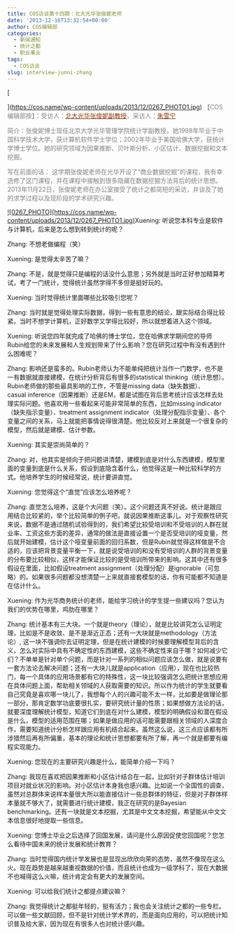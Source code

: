```yaml
---
title: COS访谈第十四期：北大光华张俊妮老师
date: '2013-12-16T13:32:54+00:00'
author: COS编辑部
categories:
  - 新闻通知
  - 统计之都
  - 职业事业
tags:
  - COS访谈
slug: interview-junni-zhang
---
```


[
  
](https://cos.name/wp-content/uploads/2013/12/0267_PHOTO1.jpg) <span style="color: #808080;">【COS编辑部按】：受访人：<span style="color: #993300;"><a href="http://www.gsm.pku.edu.cn/faculty/zjn.html" target="_blank"><span style="color: #993300;">北大光华张俊妮副教授</span></a></span>，采访人：<span style="color: #993300;"><a href="http://weibo.com/puddingnnn529" target="_blank"><span style="color: #993300;">朱雪宁</span></a></span></span>

<p align="left">
  <span style="color: #808080;">简介：张俊妮博士现任北京大学光华管理学院统计学副教授。她1998年毕业于中国科学技术大学，获计算机软件学士学位；2002年毕业于美国哈佛大学，获统计学博士学位。她的研究领域为因果推断、贝叶斯分析、小区估计、数据挖掘和文本挖掘。</span>
</p>

<p align="left">
  <span style="color: #808080;">写在前面的话： 这学期张俊妮老师在光华开设了“商业数据挖掘”的课程，我有幸选修了这门课程，并在课程中接触到很多隐藏在数据挖掘方法背后的统计思想。2013年11月22日，张俊妮老师在办公室接受了统计之都简短的采访，并谈及了她的求学过程以及现阶段的学术研究兴趣。</span>
</p>

<!--more-->

<p align="left">
  <a href="https://cos.name/wp-content/uploads/2013/12/0267_PHOTO1.jpg">![0267_PHOTO](https://cos.name/wp-content/uploads/2013/12/0267_PHOTO1.jpg)</a>Xuening: 听说您本科专业是软件与计算机，后来是怎么想到转到统计的呢？
</p>

<p align="left">
  Zhang: 不想老做编程（笑）
</p>

<p align="left">
  Xuening: 是觉得太辛苦了嘛？
</p>

<p align="left">
  Zhang: 不是，就是觉得只是编程的话没什么意思；另外就是当时正好参加精算考试，考了一门统计，觉得统计虽然学得不多但是挺好玩的。
</p>

<p align="left">
  Xuening: 当时觉得统计里面哪些比较吸引您呢？
</p>

<p align="left">
  Zhang: 当时就是觉得处理实际数据，得到一些有意思的结论，跟实际结合得比较紧。当时不想学计算机，正好数学又学得比较好，所以就想着进入这个领域。
</p>

<p align="left">
  Xuening: 听说您四年就完成了哈佛的博士学位，您在哈佛求学期间您的导师Rubin给您的未来发展和人生规划带来了什么影响？您在研究过程中有没有遇到什么困难呢？
</p>

<p align="left">
  Zhang: 影响还是蛮多的。Rubin老师认为不能单纯把统计当作一门数学，也不是一有数据就直接建模，在统计分析背后有很多的statistical thinking（统计思想）。Rubin老师做的那些最具影响的工作，不管是missing data（缺失数据）、casual inference（因果推断）还是EM，都是试图在背后思考统计应该怎样去处理实际问题。他喜欢用一些看起来可能非常简单的东西，比如missing indicator（缺失指示变量）、treatment assignment indicator（处理分配指示变量）、各个变量之间的关系，马上就能把事情说得很清楚。他比较反对上来就是一个很复杂的模型，然后就是建模、估计参数。
</p>

<p align="left">
  Xuening: 其实是崇尚简单的？
</p>

<p align="left">
  Zhang: 对，他其实是倾向于把问题讲清楚，建模到底是对什么东西建模，模型里面的变量到底是什么关系，假设到底隐含着什么，他觉得这是一种比较科学的方式。他培养学生的时候经常说，统计要讲直觉。
</p>

<p align="left">
  Xuening: 您觉得这个“直觉”应该怎么培养呢？
</p>

<p align="left">
  Zhang: 直觉怎么培养，这是个大问题（笑）。这个问题还真不好说。统计是跟应用结合比较紧的，举个比较简单的例子吧，就说因果推断这事儿。对于观察性研究来说，数据不是通过随机试验得到的，我们希望比较受培训和不受培训的人群在就业率、工资这些方面的差异，通常的做法是直接设置一个是否受培训的哑变量，然后就开始建模，估计这个哑变量前面的回归系数，但是Rubin就觉得这样做是不合适的，应该把背景变量平衡一下，就是说受培训的和没有受培训的人群的背景变量的分布要比较相似，这样才能保证比较的是受培训所带来的影响。这其中还有很多假设在里面，比如假设treatment assignment（处理分配）是ignorable（可忽略）的。如果很多问题都没想清楚一上来就直接套模型的话，你有可能都不知道是在估计什么。
</p>

<p align="left">
  Xuening: 作为光华商务统计的老师，能给学习统计的学生提一些建议吗？您认为我们的优势在哪里，鸡肋在哪里？
</p>

<p align="left">
  Zhang: 统计基本有三大块。一个就是theory（理论），就是比较讲究怎么证明定理，比如是不是收敛、是不是渐近正态；还有一大块就是methodology（方法论）, 这一块不强调你去证明定理，但是在统计建模的时候要理解模型背后的含义，怎么对实际中具有不确定性的东西建模，这些不确定性来自于哪？如何减少它们？不单单是针对单个问题，而是针对一系列的相似问题应该怎么做，就是说要有一套方法论去解决问题；还有一大块儿就是application（应用），现在也比较热门，每一个具体的应用场景都有它的特殊性，这一块比较强调怎么把统计思想应用在具体问题上面，帮助相关领域的人获取需要的知识。所以作为统计的学生就要看自己究竟是喜欢哪一块儿了，我想每个人的兴趣可能不太一样，比如要是做理论那一部分，那肯定数学功底要很扎实，要研究统计量的性质；如果想做方法论的话，就要深度理解统计模型，知道它们到底在对什么建模，模型的明确假设和潜在假设是什么，模型的适用范围在哪；如果是做应用的话可能需要跟相关领域的人深度合作，需要知道统计分析怎样跟应用有机结合起来。虽然这么说，这三点应该都有所涉猎然后再有所偏重，基本的理论和统计思想都要有所了解，再一个就是都要有编程实现能力。
</p>

<p align="left">
  Xuening: 您现在的主要研究兴趣是什么，能简单介绍一下吗？
</p>

<p align="left">
  Zhang: 我现在喜欢把因果推断和小区估计结合在一起，比如针对子群体估计培训项目对就业状况的影响。对小区估计本身我也感兴趣。比如说一个全国性的调查，虽然对总群体来说样本量很大所以能直接估计一些总群体的特征，但是对子群体样本量就不够大了，就需要进行统计建模，我正在研究的是Bayesian benchmarking。还有一块就是文本挖掘，尤其是中文文本挖掘，希望能从中文文本信息很好地提取一些信息。
</p>

<p align="left">
  Xuening: 您博士毕业之后选择了回国发展，请问是什么原因促使您回国呢？您怎么看待中国未来的统计发展和统计教育？
</p>

<p align="left">
  Zhang: 当时觉得国内统计学发展也是显现出欣欣向荣的态势，虽然不像现在这么火。现在趋势是越来越重视数据的价值，而且统计也成为一级学科了，现在大数据不也喊得这么火嘛，统计肯定会有更大的发展空间。
</p>

<p align="left">
  Xuening: 可以给我们统计之都提点建议嘛？
</p>

<p align="left">
  Zhang: 我觉得统计之都挺年轻的，挺有活力；我也会关注统计之都的一些专栏。可以做一些文献回顾，但不是针对统计学术界的，而是面向应用的，可以把统计知识普及给大家，因为现在有很多人也对统计感兴趣。
</p>

&nbsp;
